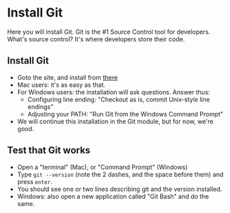 # Install Git

Here you will install Git. Git is the #1 Source Control tool for developers. What's source control?
It's where developers store their code.

## Install Git

* Goto the site, and install from [there](https://git-scm.com/)
* Mac users: it's as easy as that.
* For Windows users: the installation will ask questions. Answer thus:
  * Configuring line ending: "Checkout as is, commit Unix-style line endings"
  * Adjusting your PATH: "Run Git from the Windows Command Prompt"
* We will continue this installation in the Git module, but for now, we're good.

## Test that Git works

* Open a "terminal" (Mac), or "Command Prompt" (Windows)
* Type `git --version` (note the 2 dashes, and the space before them) and press `enter`.
* You should see one or two lines describing git and the version installed.
* Windows: also open a new application called "Git Bash" and do the same.